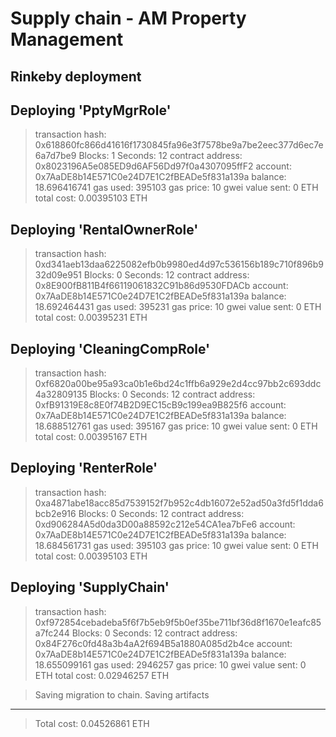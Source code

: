 # Supply chain - AM Property Management


## Rinkeby deployment
   Deploying 'PptyMgrRole'
   -----------------------
   > transaction hash:    0x618860fc866d41616f1730845fa96e3f7578be9a7be2eec377d6ec7e6a7d7be9
   > Blocks: 1            Seconds: 12
   > contract address:    0x8023196A5e085ED9d6AF56Dd97f0a4307095ffF2
   > account:             0x7AaDE8b14E571C0e24D7E1C2fBEADe5f831a139a
   > balance:             18.696416741
   > gas used:            395103
   > gas price:           10 gwei
   > value sent:          0 ETH
   > total cost:          0.00395103 ETH


   Deploying 'RentalOwnerRole'
   ---------------------------
   > transaction hash:    0xd341aeb13daa6225082efb0b9980ed4d97c536156b189c710f896b932d09e951
   > Blocks: 0            Seconds: 12
   > contract address:    0x8E900fB811B4f66119061832C91b86d9530FDACb
   > account:             0x7AaDE8b14E571C0e24D7E1C2fBEADe5f831a139a
   > balance:             18.692464431
   > gas used:            395231
   > gas price:           10 gwei
   > value sent:          0 ETH
   > total cost:          0.00395231 ETH


   Deploying 'CleaningCompRole'
   ----------------------------
   > transaction hash:    0xf6820a00be95a93ca0b1e6bd24c1ffb6a929e2d4cc97bb2c693ddc4a32809135
   > Blocks: 0            Seconds: 12
   > contract address:    0xfB91319E8c8E0f74B2D9EC15cB9c199ea9B825f6
   > account:             0x7AaDE8b14E571C0e24D7E1C2fBEADe5f831a139a
   > balance:             18.688512761
   > gas used:            395167
   > gas price:           10 gwei
   > value sent:          0 ETH
   > total cost:          0.00395167 ETH


   Deploying 'RenterRole'
   ----------------------
   > transaction hash:    0xa4871abe18acc85d7539152f7b952c4db16072e52ad50a3fd5f1dda6bcb2e916
   > Blocks: 0            Seconds: 12
   > contract address:    0xd906284A5d0da3D00a88592c212e54CA1ea7bFe6
   > account:             0x7AaDE8b14E571C0e24D7E1C2fBEADe5f831a139a
   > balance:             18.684561731
   > gas used:            395103
   > gas price:           10 gwei
   > value sent:          0 ETH
   > total cost:          0.00395103 ETH


   Deploying 'SupplyChain'
   -----------------------
   > transaction hash:    0xf972854cebadeba5f6f7b5eb9f5b0ef35be711bf36d8f1670e1eafc85a7fc244
   > Blocks: 0            Seconds: 12
   > contract address:    0x84F276c0fd48a3b4aA2f694B5a1880A085d2b4ce
   > account:             0x7AaDE8b14E571C0e24D7E1C2fBEADe5f831a139a
   > balance:             18.655099161
   > gas used:            2946257
   > gas price:           10 gwei
   > value sent:          0 ETH
   > total cost:          0.02946257 ETH


   > Saving migration to chain.
   > Saving artifacts
   -------------------------------------
   > Total cost:          0.04526861 ETH